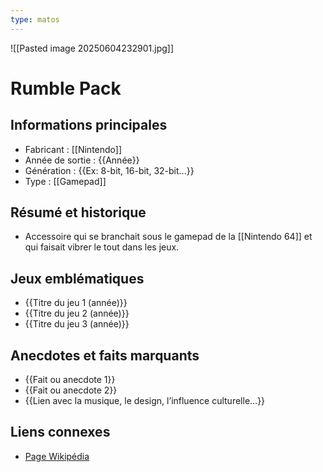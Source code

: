 ```yaml
---
type: matos
---
```

![[Pasted image 20250604232901.jpg]]
# Rumble Pack

## Informations principales
- Fabricant : [[Nintendo]]
- Année de sortie : {{Année}}
- Génération : {{Ex: 8-bit, 16-bit, 32-bit...}}
- Type : [[Gamepad]]

## Résumé et historique
- Accessoire qui se branchait sous le gamepad de la [[Nintendo 64]] et qui faisait vibrer le tout dans les jeux.
## Jeux emblématiques
- {{Titre du jeu 1 (année)}}
- {{Titre du jeu 2 (année)}}
- {{Titre du jeu 3 (année)}}

## Anecdotes et faits marquants
- {{Fait ou anecdote 1}}
- {{Fait ou anecdote 2}}
- {{Lien avec la musique, le design, l’influence culturelle...}}

## Liens connexes
- [Page Wikipédia](https://wikipedia.org)

